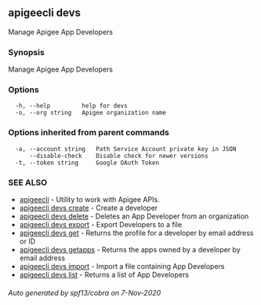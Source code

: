 ## apigeecli devs

Manage Apigee App Developers

### Synopsis

Manage Apigee App Developers

### Options

```
  -h, --help         help for devs
  -o, --org string   Apigee organization name
```

### Options inherited from parent commands

```
  -a, --account string   Path Service Account private key in JSON
      --disable-check    Disable check for newer versions
  -t, --token string     Google OAuth Token
```

### SEE ALSO

* [apigeecli](apigeecli.md)	 - Utility to work with Apigee APIs.
* [apigeecli devs create](apigeecli_devs_create.md)	 - Create a developer
* [apigeecli devs delete](apigeecli_devs_delete.md)	 - Deletes an App Developer from an organization
* [apigeecli devs export](apigeecli_devs_export.md)	 - Export Developers to a file
* [apigeecli devs get](apigeecli_devs_get.md)	 - Returns the profile for a developer by email address or ID
* [apigeecli devs getapps](apigeecli_devs_getapps.md)	 - Returns the apps owned by a developer by email address
* [apigeecli devs import](apigeecli_devs_import.md)	 - Import a file containing App Developers
* [apigeecli devs list](apigeecli_devs_list.md)	 - Returns a list of App Developers

###### Auto generated by spf13/cobra on 7-Nov-2020
